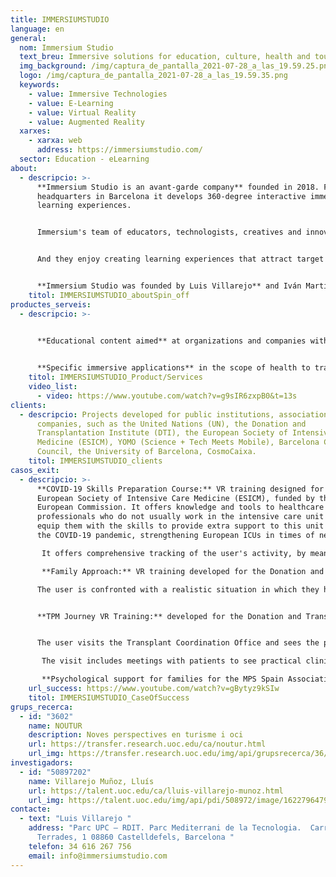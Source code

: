 ```yaml
---
title: IMMERSIUMSTUDIO
language: en
general:
  nom: Immersium Studio
  text_breu: Immersive solutions for education, culture, health and tourism
  img_background: /img/captura_de_pantalla_2021-07-28_a_las_19.59.25.png
  logo: /img/captura_de_pantalla_2021-07-28_a_las_19.59.35.png
  keywords:
    - value: Immersive Technologies
    - value: E-Learning
    - value: Virtual Reality
    - value: Augmented Reality
  xarxes:
    - xarxa: web
      address: https://immersiumstudio.com/
  sector: Education - eLearning
about:
  - descripcio: >-
      **Immersium Studio is an avant-garde company** founded in 2018. From its
      headquarters in Barcelona it develops 360-degree interactive immersive
      learning experiences. 


      Immersium's team of educators, technologists, creatives and innovators enjoy listening to and **understanding customers' needs.** 


      And they enjoy creating learning experiences that attract target publics with unforgettable effective experiences even more.


      **Immersium Studio was founded by Luis Villarejo** and Iván Martí (the CEO and CTO, respectively) at the Universitat Oberta de Catalunya (UOC) to provide interactive immersive learning experiences to educational institutions. Since 2011, Luis and Iván have garnered extensive experience and knowledge of immersive learning methodologies and technologies.
    titol: IMMERSIUMSTUDIO_aboutSpin_off
productes_serveis:
  - descripcio: >-
      

      **Educational content aimed** at organizations and companies with the application of immersive technologies (VR with interactive 360º 3D video) in various use cases that are effective in increasing a team's expertise: leadership and team management, conflict resolution, occupational health and safety, social and emotional intelligence, self-knowledge, communication and feedback, sales, customer service, onboarding, selection processes, decision-making, hard skills... 


      **Specific immersive applications** in the scope of health to train surgeons, improve doctor-patient communication, etc.
    titol: IMMERSIUMSTUDIO_Product/Services
    video_list:
      - video: https://www.youtube.com/watch?v=g9sIR6zxpB0&t=13s
clients:
  - descripcio: Projects developed for public institutions, associations and
      companies, such as the United Nations (UN), the Donation and
      Transplantation Institute (DTI), the European Society of Intensive Care
      Medicine (ESICM), YOMO (Science + Tech Meets Mobile), Barcelona City
      Council, the University of Barcelona, CosmoCaixa.
    titol: IMMERSIUMSTUDIO_clients
casos_exit:
  - descripcio: >-
      **COVID-19 Skills Preparation Course:** VR training designed for the
      European Society of Intensive Care Medicine (ESICM), funded by the
      European Commission. It offers knowledge and tools to healthcare
      professionals who do not usually work in the intensive care unit (ICU) to
      equip them with the skills to provide extra support to this unit during
      the COVID-19 pandemic, strengthening European ICUs in times of need.

       It offers comprehensive tracking of the user's activity, by means of a scorecard associated **with actions/mistakes and reaction times.**

       **Family Approach:** VR training developed for the Donation and Transplant Institute (DTI) as part of its International Workshop on Transplant Procurement Management. Its aim is to train healthcare professionals how to give bad news to families and ask for consent for organ donation. 

      The user is confronted with a realistic situation in which they have to complete all the protocol steps necessary in this type of situation. The decisions made by the user take the experience down one plot path or another. The user receives customized comments on their actions, which are all monitored and registered for subsequent **analysis by the customer.** 


      **TPM Journey VR Training:** developed for the Donation and Transplant Institute (DTI) as part of its International Workshop on Transplant Procurement Management. With the aim of understanding the Spanish donation and transplant model, the user goes on a guided visit of a Spanish level three hospital. 


      The user visits the Transplant Coordination Office and sees the profiles of its members, its internal operation and its relationship with other key areas such as the accident and emergency department or the intensive care unit. They will also see the various transplant programmes (heart, kidney, pancreas, liver and lung) and visit the medical director of the hospital.

       The visit includes meetings with patients to see practical clinical cases at first hand.

       **Psychological support for families for the MPS Spain Association:** this non-profit organization aims to raise awareness about lysosomal diseases and support patients and their families, improve their quality of life and increase their social integration. A psychological care resource that uses 360º VR was co-created with the association's psychologist to help relieve suffering and treat associated psychological disorders following diagnosis or during the course of the disease.
    url_success: https://www.youtube.com/watch?v=gBytyz9kSIw
    titol: IMMERSIUMSTUDIO_CaseOfSuccess
grups_recerca:
  - id: "3602"
    name: NOUTUR
    description: Noves perspectives en turisme i oci
    url: https://transfer.research.uoc.edu/ca/noutur.html
    url_img: https://transfer.research.uoc.edu/img/api/grupsrecerca/36/image/1594109415142
investigadors:
  - id: "50897202"
    name: Villarejo Muñoz, Lluís
    url: https://talent.uoc.edu/ca/lluis-villarejo-munoz.html
    url_img: https://talent.uoc.edu/img/api/pdi/508972/image/1622796479743
contacte:
  - text: "Luis Villarejo "
    address: "Parc UPC – RDIT. Parc Mediterrani de la Tecnologia.  Carrer Esteve
      Terrades, 1 08860 Castelldefels, Barcelona "
    telefon: 34 616 267 756
    email: info@immersiumstudio.com
---
```

